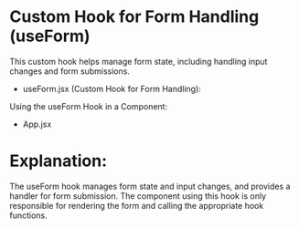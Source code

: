 # Custom Hook for Form Handling (useForm)

This custom hook helps manage form state, including handling input changes and form submissions.

- useForm.jsx (Custom Hook for Form Handling):

Using the useForm Hook in a Component:
- App.jsx

# Explanation:

The useForm hook manages form state and input changes, and provides a handler for form submission.
The component using this hook is only responsible for rendering the form and calling the appropriate hook functions.
